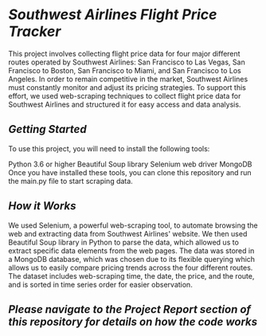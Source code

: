 # *Southwest Airlines Flight Price Tracker*

This project involves collecting flight price data for four major different routes operated by Southwest Airlines: San Francisco to Las Vegas, San Francisco to Boston, San Francisco to Miami, and San Francisco to Los Angeles. In order to remain competitive in the market, Southwest Airlines must constantly monitor and adjust its pricing strategies. To support this effort, we used web-scraping techniques to collect flight price data for Southwest Airlines and structured it for easy access and data analysis.

## *Getting Started*

To use this project, you will need to install the following tools:

Python 3.6 or higher
Beautiful Soup library
Selenium web driver
MongoDB
Once you have installed these tools, you can clone this repository and run the main.py file to start scraping data.

## *How it Works*

We used Selenium, a powerful web-scraping tool, to automate browsing the web and extracting data from Southwest Airlines' website. We then used Beautiful Soup library in Python to parse the data, which allowed us to extract specific data elements from the web pages. The data was stored in a MongoDB database, which was chosen due to its flexible querying which allows us to easily compare pricing trends across the four different routes. The dataset includes web-scraping time, the date, the price, and the route, and is sorted in time series order for easier observation.

## *Please navigate to the Project Report section of this repository for details on how the code works*
